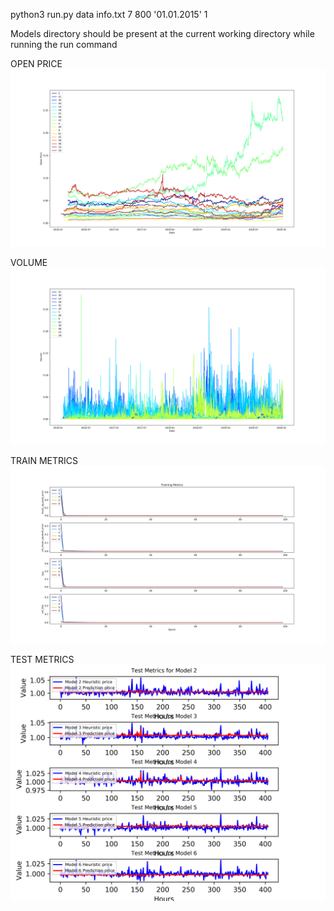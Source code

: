 python3 run.py data info.txt 7 800 '01.01.2015' 1

Models directory should be present at the current working directory while running the run command

OPEN PRICE
![alt text](https://raw.githubusercontent.com/yatayzeka01/masterthesis/master/open_plot.png)

VOLUME
![alt text](https://raw.githubusercontent.com/yatayzeka01/masterthesis/master/volume_plot.png)

TRAIN METRICS
![alt text](https://raw.githubusercontent.com/yatayzeka01/masterthesis/master/train_metrics_plot.png)

TEST METRICS
![alt text](https://raw.githubusercontent.com/yatayzeka01/masterthesis/master/test_metrics_plot.png)
